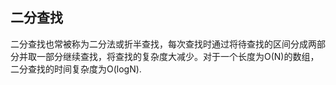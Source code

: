 ## 二分查找

二分查找也常被称为二分法或折半查找，每次查找时通过将待查找的区间分成两部分并取一部分继续查找，将查找的复杂度大减少。对于一个长度为O(N)的数组，二分查找的时间复杂度为O(logN).
